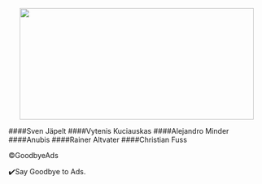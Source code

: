 <p align="center">  <img width="460" height="220" src="https://raw.githubusercontent.com/jerryn70/GoodbyeAds/master/Images/GoodbyeAds_New_logo_Trans.png"></p>####Sven Jäpelt####Vytenis Kuciauskas####Alejandro Minder####Anubis####Rainer Altvater####Christian Fuss©️GoodbyeAds✔️Say Goodbye to Ads.